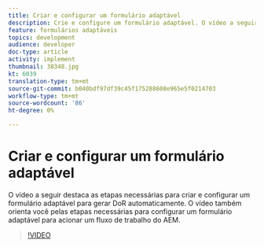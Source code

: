 ```yaml
---
title: Criar e configurar um formulário adaptável
description: Crie e configure um formulário adaptável. O vídeo a seguir destaca as etapas necessárias para criar e configurar um formulário adaptável para gerar DoR automaticamente. O vídeo também orienta você pelas etapas necessárias para configurar um formulário adaptável para acionar um fluxo de trabalho do AEM.
feature: formulários adaptáveis
topics: development
audience: developer
doc-type: article
activity: implement
thumbnail: 38348.jpg
kt: 6039
translation-type: tm+mt
source-git-commit: b040bdf97df39c45f175288608e965e5f0214703
workflow-type: tm+mt
source-wordcount: '86'
ht-degree: 0%

---
```


# Criar e configurar um formulário adaptável

O vídeo a seguir destaca as etapas necessárias para criar e configurar um formulário adaptável para gerar DoR automaticamente. O vídeo também orienta você pelas etapas necessárias para configurar um formulário adaptável para acionar um fluxo de trabalho do AEM.

>[!VIDEO](https://video.tv.adobe.com/v/38348/?quality=9&learn=on)

